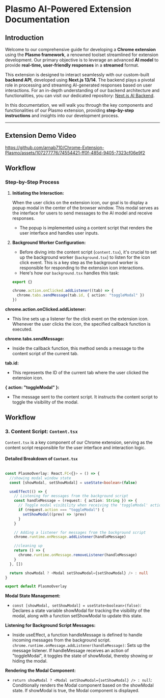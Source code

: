 # Plasmo AI-Powered Extension Documentation

## Introduction

Welcome to our comprehensive guide for developing a **Chrome extension** using the **Plasmo framework**, a renowned toolset streamlined for extension development. Our primary objective is to leverage an advanced **AI model** to provide **real-time, user-friendly responses** in a **streamed** format.

This extension is designed to interact seamlessly with our custom-built **backend API**, developed using **Next.js 13/14**. The backend plays a pivotal role in processing and streaming AI-generated responses based on user interactions. For an in-depth understanding of our backend architecture and functionalities, you can visit our dedicated repository: [Next.js AI Backend](https://github.com/arnab710/Next.js-AI-Backend).

In this documentation, we will walk you through the key components and functionalities of our Plasmo extension, providing **step-by-step instructions** and insights into our development process.

---

## Extension Demo Video

https://github.com/arnab710/Chrome-Extension-Plasmo/assets/107277776/74554421-ff0f-485d-9405-7323cf06e9f2

## Workflow

### Step-by-Step Process

1. **Initiating the Interaction:**

   When the user clicks on the extension icon, our goal is to display a popup modal in the center of the browser window. This modal serves as the interface for users to send messages to the AI model and receive responses.

   - The popup is implemented using a content script that renders the user interface and handles user inputs.

2. **Background Worker Configuration:**

   - Before diving into the content script (`content.tsx`), it's crucial to set up the background worker (`background.tsx`) to listen for the icon click event. This is a key step as the background worker is responsible for responding to the extension icon interactions.
   - Here's how our `background.tsx` handles this task:

   ```typescript
   export {}

   chrome.action.onClicked.addListener((tab) => {
     chrome.tabs.sendMessage(tab.id, { action: "toggleModal" })
   })
   ```

**chrome.action.onClicked.addListener:**

- This line sets up a listener for the click event on the extension icon. Whenever the user clicks the icon, the specified callback function is executed.

**chrome.tabs.sendMessage:**

- Inside the callback function, this method sends a message to the content script of the current tab.

**tab.id:**

- This represents the ID of the current tab where the user clicked the extension icon.

**{ action: "toggleModal" }:**

- The message sent to the content script. It instructs the content script to toggle the visibility of the modal.

## Workflow

### 3. Content Script: `Content.tsx`

`Content.tsx` is a key component of our Chrome extension, serving as the content script responsible for the user interface and interaction logic.

#### Detailed Breakdown of `Content.tsx`

```typescript

const PlasmoOverlay: React.FC<{}> = () => {
  //showing modal window state
  const [showModal, setShowModal] = useState<boolean>(false)

  useEffect(() => {
    // Listening for messages from the background script
    const handleMessage = (request: { action: String }) => {
      // Toggle modal visibility when receiving the 'toggleModal' action
      if (request.action === "toggleModal") {
        setShowModal((prev) => !prev)
      }
    }

    // Adding a listener for messages from the background script
    chrome.runtime.onMessage.addListener(handleMessage)

    //cleaning up
    return () => {
      chrome.runtime.onMessage.removeListener(handleMessage)
    }
  }, [])

  return showModal ? <Modal setShowModal={setShowModal} /> : null
}

export default PlasmoOverlay

```

**Modal State Management:**

- `const [showModal, setShowModal] = useState<boolean>(false)`: Declares a state variable showModal for tracking the visibility of the modal, along with a function setShowModal to update this state.

**Listening for Background Script Messages:**

- Inside useEffect, a function handleMessage is defined to handle incoming messages from the background script.
  `chrome.runtime.onMessage.addListener(handleMessage)`: Sets up the message listener.
  If handleMessage receives an action of "toggleModal", it toggles the state of showModal, thereby showing or hiding the modal.

**Rendering the Modal Component:**

- `return showModal ? <Modal setShowModal={setShowModal} /> : null`: Conditionally renders the Modal component based on the showModal state. If showModal is true, the Modal component is displayed.
